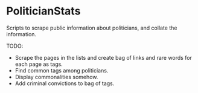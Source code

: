 # PoliticianStats
Scripts to scrape public information about politicians, and collate the information.

TODO:
* Scrape the pages in the lists and create bag of links and rare words for each page as tags.
* Find common tags among politicians.
* Display commonalities somehow.
* Add criminal convictions to bag of tags.
